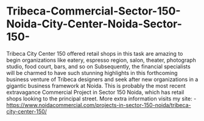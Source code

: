 # Tribeca-Commercial-Sector-150-Noida-City-Center-Noida-Sector-150-
Tribeca City Center 150 offered retail shops in this task are amazing to begin organizations like eatery, espresso region, salon, theater, photograph studio, food court, bars, and so on Subsequently, the financial specialists will be charmed to have such stunning highlights in this forthcoming business venture of Tribeca designers and seek after new organizations in a gigantic business framework at Noida. This is probably the most recent extravagance Commercial Project in Sector 150 Noida, which has retail shops looking to the principal street. More extra information visits my site: - https://www.noidacommercial.com/projects-in-sector-150-noida/tribeca-city-center-150/    
